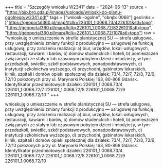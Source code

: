 +++
title = "Szczegóły wniosku W2341"
date = "2024-06-13"
source = "https://bip.brg.gda.pl/images/uploads/wnioski-do-planu-ogolnego/w2341.pdf"
tags = ["wnioski-ogolne", "obręb: 0068"]
geolinks = ["https://geoportal360.pl/map/#clk=226101_1.0068.73/4226101&stl=topo", "https://geoportal360.pl/map/#clk=226101_1.0068.72/8226101&stl=topo", "https://geoportal360.pl/map/#clk=226101_1.0068.72/107&stl=topo"]
raw = "wnioskuję o umieszczenie w strefie planistycznej SU — strefa usługowa, przy uwzględnieniu zmiany funkcji z produkcyjno — usługowej na funkcję usługową, przy założeniu realizacji: a) biur, urzędów, lokali usługowych, restauracji, kawiarni i barów, b) domów studenckich i hoteli, b) pomieszczeń związanych ze stałym lub czasowym pobytem dzieci i młodzieży, w tym: przedszkoli, świetlic, szkół podstawowych, ponadpodstawowych, c) instytucji szkolnictwa wyższego, d) przychodni, gabinetów lekarskich, klinik, szpitali i domów opieki społecznej dla działek: 73/4, 72/7, 72/8, 72/9, 72/10 położonych przy ul. Marynarki Polskiej 163, 80-868 Gdańsk. Identyfikator przedmiotowych działek: 226101_1.0068.73/4 226101_1.0068.72/7 226101_1.0068.72/8 226101_1.0068.72/9 226101_1.0068.72/10 "
+++

wnioskuję o umieszczenie w strefie planistycznej SU — strefa usługowa, przy uwzględnieniu
zmiany funkcji z produkcyjno — usługowej na funkcję usługową, przy założeniu realizacji:
a) biur, urzędów, lokali usługowych, restauracji, kawiarni i barów,
b) domów studenckich i hoteli,
b) pomieszczeń związanych ze stałym lub czasowym pobytem dzieci i młodzieży, w tym: przedszkoli, świetlic,
szkół podstawowych, ponadpodstawowych,
c) instytucji szkolnictwa wyższego,
d) przychodni, gabinetów lekarskich, klinik, szpitali i domów opieki społecznej
dla działek: 73/4, 72/7, 72/8, 72/9, 72/10 położonych przy ul. Marynarki Polskiej 163, 80-868 Gdańsk.
Identyfikator przedmiotowych działek:
226101_1.0068.73/4
226101_1.0068.72/7
226101_1.0068.72/8
226101_1.0068.72/9
226101_1.0068.72/10



